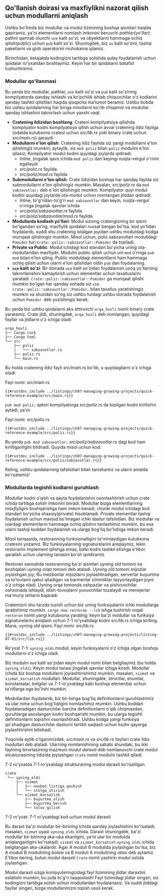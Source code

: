 ## Qo'llanish doirasi va maxfiylikni nazorat qilish uchun modullarni aniqlash

Ushbu bo'limda biz modullar va modul tizimining boshqa qismlari haqida gapiramiz, ya'ni elementlarni nomlash imkonini beruvchi *pathlar(yo'llar)*; pathni qamrab oluvchi `use` kalit so'zi; va obyektlarni hammaga ochiq qilish(public) uchun `pub` kalit so'zi. Shuningdek, biz `as` kalit so'zini, tashqi paketlarni va glob operatorini muhokama qilamiz.

Birinchidan, kelajakda kodingizni tartibga solishda qulay foydalanish uchun qoidalar ro'yxatidan boshlaymiz. Keyin har bir qoidalarni batafsil tushuntiramiz.

### Modullar qo'llanmasi

Bu yerda biz modullar, pathlar, `use` kalit soʻzi va `pub` kalit soʻzining kompilyatorda qanday ishlashi va koʻpchilik ishlab chiquvchilar oʻz kodlarini qanday tashkil qilishlari haqida qisqacha maʼlumot beramiz. Ushbu bobda biz ushbu qoidalarning har biriga misollarni ko'rib chiqamiz va modullar qanday ishlashini takrorlash uchun yaxshi vaqt.

- **Cratening ildizidan boshlang**: Crateni kompilyatsiya qilishda kompilyator kodni kompilyatsiya qilish uchun avval cratening ildiz fayliga (odatda kutubxona cratesi uchun *src/lib.rs* yoki binary crate uchun *src/main.rs*) qaraydi.
- **Modullarni e'lon qilish**: Cratening ildiz faylida siz yangi modullarni e'lon qilishingiz mumkin; aytaylik, siz `mod poliz` bilan `poliz` modulini e'lon qilasiz; 
Kompilyator modul kodini quyidagi joylarda qidiradi:
  - Inline, jingalak qavs ichida `mod poliz` dan keyingi nuqta-vergul o'rnini egallaydi
  - *src/poliz.rs* faylida
  - *src/poliz/mod.rs* faylida
- **Submodullarni e'lon qilish**: Crate ildizidan boshqa har qanday faylda siz submodullarni e'lon qilishingiz mumkin. Masalan, *src/poliz.rs* da `mod sabzavotlar;` deb e`lon qilishingiz mumkin. Kompilyator quyi modul kodini quyidagi joylarda ota-modul uchun nomlangan jilddan qidiradi:
  - Inline, to'g'ridan-to'g'ri `mod sabzavotlar` dan keyin, nuqta-vergul o'rniga jingalak qavslar ichida
  - *src/poliz/sabzavotlar.rs* faylida
  - *src/poliz/sabzavotlar/mod.rs* faylida
- **Modullarda kodlash yo'llari**: Modul sizning cratengizning bir qismi bo'lgandan so'ng, maxfiylik qoidalari ruxsat bergan bo'lsa, kod yo'lidan foydalanib, xuddi shu cratening istalgan joyidan ushbu moduldagi kodga murojaat qilishingiz mumkin. Misol uchun, poliz sabzavotlari modulidagi `Pomidor` turi `Crate::poliz::sabzavotlar::Pomidor` da topiladi.
- **Private va Public**: Modul ichidagi kod standart bo'yicha uning ota-modullaridan maxfiydir. Modulni public qilish uchun uni `mod` o'rniga `pub mod` bilan e’lon qiling. Public moduldagi elementlarni ham hammaga ochiq qilish uchun ularni e'lon qilishdan oldin `pub` dan foydalaning.
- **`use` kalit so'zi**: Bir doirada `use` kalit so'zidan foydalanish uzoq yo'llarning takrorlanishini kamaytirish uchun elementlar uchun taxalluslarni yaratadi. `Crate::poliz::sabzavotlar::Pomidor` ga murojaat qilishi mumkin bo'lgan har qanday sohada siz `use crate::poliz::sabzavotlar::Pomidor;` bilan taxallus yaratishingiz mumkin va shundan so'ng siz ushbu turdagi ushbu doirada foydalanish uchun `Pomidor `deb yozishingiz kerak.

Bu yerda biz ushbu qoidalarni aks ettiruvchi `orqa_hovli` nomli binary crate yaratamiz. Crate jildi, shuningdek, `orqa_hovli` deb nomlangan, quyidagi fayllar va jildlarni o'z ichiga oladi:

```text
orqa_hovli
├── Cargo.lock
├── Cargo.toml
└── src
    ├── poliz
    │   └── sabzavotlar.rs
    ├── poliz.rs
    └── main.rs
```

Bu holda cratening ildiz fayli *src/main.rs* bo'lib, u quyidagilarni o'z ichiga oladi:

<span class="filename">Fayl nomi: src/main.rs</span>

```rust,noplayground,ignore
{{#rustdoc_include ../listings/ch07-managing-growing-projects/quick-reference-example/src/main.rs}}
```
`pub mod poliz;` qatori kompilyatorga *src/poliz.rs* da topilgan kodni kiritishni aytadi, ya'ni:

<span class="filename">Fayl nomi: src/poliz.rs</span>

```rust,noplayground,ignore
{{#rustdoc_include ../listings/ch07-managing-growing-projects/quick-reference-example/src/poliz.rs}}
```

Bu yerda `pub mod sabzavotlar;` *src/poliz/sabzavotlar.rs* dagi kod ham kiritilganligini bildiradi. Quyida misol uchun kod:

```rust,noplayground,ignore
{{#rustdoc_include ../listings/ch07-managing-growing-projects/quick-reference-example/src/poliz/sabzavotlar.rs}}
```

Keling, ushbu qoidalarning tafsilotlari bilan tanishamiz va ularni amalda ko'rsatamiz!

### Modullarda tegishli kodlarni guruhlash

*Modullar* kodni o'qish va qayta foydalanishni osonlashtirish uchun crate ichida tartibga solish imkonini beradi.
Modullar bizga elementlarning *maxfiyligini* boshqarishga ham imkon beradi, chunki modul ichidagi kod standart boʻyicha shaxsiy(private) hisoblanadi. Private elementlar tashqi foydalanish uchun mavjud bo'lmagan ichki dastur tafsilotlari. Biz modullar va ulardagi elementlarni hammaga ochiq qilishni tanlashimiz mumkin, bu esa ularni tashqi koddan foydalanish va ularga bog'liq bo'lishiga imkon beradi.

Misol tariqasida, restoranning funksionalligini ta'minlaydigan kutubxona cratesini yozamiz. Biz funksiyalarning signaturelarini aniqlaymiz, lekin restoranni implement qilishga emas, balki kodni tashkil etishga e'tibor qaratish uchun ularning tanasini bo'sh qoldiramiz.

Restoran sanoatida restoranning ba'zi qismlari *uyning old tomoni* va boshqalari *uyning orqa tomoni* deb ataladi. Uyning old tomoni mijozlar joylashgan joy; Bu mezbonlar mijozlarni joylashtiradigan, serverlar buyurtma va to'lovlarni qabul qiladigan va barmenlar ichimliklar tayyorlaydigan joyni o'z ichiga oladi. Uyning orqa tomonda oshpazlar va pishiruvchilar oshxonada ishlaydi, idish-tovoqlarni yuvuvchilar tozalaydi va menejerlar ma'muriy ishlarni bajaradi.

Cratemizni shu tarzda tuzish uchun biz uning funksiyalarini ichki modullarga ajratishimiz mumkin. `cargo new restoran --lib` ishga tushirish orqali `restoran` nomli yangi kutubxona yarating; keyin ba'zi modullar va funksiya signaturelarini aniqlash uchun 7-1 ro'yxatidagi kodni *src/lib.rs* ichiga kiriting. Mana, uyning old qismi:
<span class="filename">Fayl nomi: src/lib.rs</span>

```rust,noplayground
{{#rustdoc_include ../listings/ch07-managing-growing-projects/listing-07-01/src/lib.rs}}
```

<span class="caption">Roʻyxat 7-1: `uyning_oldi` moduli, keyin funksiyalarni oʻz ichiga olgan boshqa modullarni oʻz ichiga oladi.</span>

Biz modulni `mod` kalit so'zidan keyin modul nomi bilan belgilaymiz (bu holda `uyning_oldi`). Keyin modul tanasi jingalak qavslar ichiga kiradi. Modullar ichida biz boshqa modullarni joylashtirishimiz mumkin, masalan, `xizmat` va `xizmat_korsatish` modullari. Modullar, shuningdek, structlar, enumlar, konstantalar, belgilar va 7-1 ro'yxatdagi kabi boshqa elementlar uchun ta'riflarga ega bo'lishi mumkin.

Modullardan foydalanib, biz bir-biriga bog'liq definitionlarni guruhlashimiz va ular nima uchun bog'liqligini nomlashimiz mumkin. Ushbu koddan foydalanadigan dasturchilar barcha definitionlarni o'qib chiqmasdan, guruhlarga asoslangan kodni boshqarishi mumkin, bu ularga tegishli definitionlarni topishni osonlashtiradi. Ushbu kodga yangi funksiya qo'shadigan dasturchilar dasturni tartibli saqlash uchun kodni qayerga joylashtirishni bilishadi.

Yuqorida aytib o'tganimizdek, *src/main.rs* va *src/lib.rs* fayllari crate ildiz modullari deb ataladi. Ularning nomlanishining sababi shundaki, bu ikki faylning birortasining mazmuni *modul daraxti* deb nomlanuvchi crate modul strukturasining ildizida joylashgan `crate` nomli modulni tashkil qiladi.

7-2 ro'yxatda 7-1 ro'yxatdagi strukturaning modul daraxti ko'rsatilgan.

```text
crate
 └── uyning_oldi
     ├── xizmat
     │   ├── navbat_listiga_qoshish
     │   └── stolga_otirish
     └── xizmat_korsatish
         ├── buyurtma_olish
         ├── buyurtma_berish
         └── tolov_qilish
```

<span class="caption">7-2 ro'yxat: 7-1 ro'yxatdagi kod uchun modul daraxti</span>

Bu daraxt ba'zi modullar bir-birining ichida qanday joylashishini ko'rsatadi; masalan, `xizmat` uyasi `uyning_oldi` ichida. Daraxt shuningdek, ba'zi modullar bir-birining aka-uka ekanligini, ya'ni ular bir modulda aniqlanganligini ko'rsatadi; `xizmat` va `xizmat_korsatish` `uyning_oldi` ichida belgilangan aka-ukalardir. Agar A moduli B modulida joylashgan bo'lsa, biz A moduli B modulining *bolasi* va B moduli A modulining *otasi* deb aytamiz. E'tibor bering, butun modul daraxti `Crate` nomli yashirin modul ostida joylashgan.

Modul daraxti sizga kompyuteringizdagi fayl tizimining jildlar daraxtini eslatishi mumkin; bu juda to'g'ri taqqoslash! Fayl tizimidagi jildlar singari, siz kodingizni tartibga solish uchun modullardan foydalanasiz. Va xuddi jilddagi fayllar singari, bizga modullarimizni topish usuli kerak.
